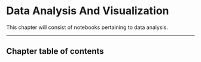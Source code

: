# Data Analysis And Visualization

This chapter will consist of notebooks pertaining to data analysis.

______________________________________________________________________

## Chapter table of contents

```{tableofcontents}

```
